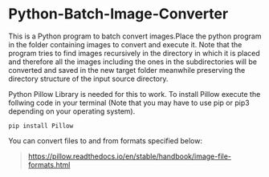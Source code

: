 # Python-Batch-Image-Converter
This is a Python program to batch convert images.Place the python program in the folder containing images to convert and execute it. Note that the program tries to find images recursively in the directory in which it is placed and therefore all the images including the ones in the subdirectories will be converted and saved in the new target folder meanwhile preserving the directory structure of the input source directory. 

Python Pillow Library is needed for this to work. To install Pillow execute the follwing code in your terminal (Note that you may have to use pip or pip3 depending on your operating system). 
```
pip install Pillow
```
You can convert files to and from formats specified below:
>https://pillow.readthedocs.io/en/stable/handbook/image-file-formats.html
